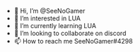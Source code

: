 - 👋 Hi, I’m @SeeNoGamer
- 👀 I’m interested in LUA
- 🌱 I’m currently learning LUA
- 💞️ I’m looking to collaborate on discord
- 📫 How to reach me SeeNoGamer#4298

<!---
SeeNoGamer/SeeNoGamer is a ✨ special ✨ repository because its `README.md` (this file) appears on your GitHub profile.
You can click the Preview link to take a look at your changes.
--->
